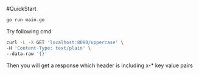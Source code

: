 #QuickStart
```bash
go run main.go
```
Try following cmd
```bash
curl -L -X GET 'localhost:8080/uppercase' \
-H 'Content-Type: text/plain' \
--data-raw '{}'
```
Then you will get a response which header is including x-* key value pairs
